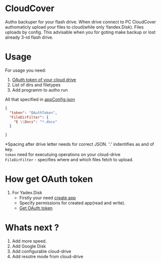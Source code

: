 # CloudCover
Autho backuper for your flash drive.
When drive connect to PC CloudCover authomaticly upload your files to cloud(while only Yandex.Disk).
Files uploads by config. This advisable when you for goting make backup or lost already 3-rd flash drive.

# Usage
For usage you need:
1. <a href="https://pl.wikipedia.org/wiki/OAuth_2.0">OAuth token of your cloud drive</a> 
2. List of dirs and filetypes
3. Add programm to autho run

All that specified in <a href="https://github.com/ADRNV/CloudCover/blob/master/CloudCover.App/Configuration/appConfig.json">appConfig.json</a>
```json
{
  "token": "OAuthToken",
  "FileDirFilter": {
    "E \\Docs": "*.docx"
  }

}
```
*Spacing after drive letter needs for correct JSON. ':' indentifies as and of key.<br>
```token``` need for executuing operations on your cloud-drive<br>
```FileDirFilter``` - specifies where and which files fetch to upload.

# How get OAuth token
1. For Yadex.Disk
    - Firstly your need <a href="https://yandex.ru/dev/id/doc/ru/register-client">create app</a> 
    - Specify permissions for created app(read and write).
    - <a href="https://yandex.ru/dev/direct/doc/start/token.html">Get OAuth token</a> 
# Whats next ?
1. Add more speed.
2. Add Google Disk
3. Add configurable cloud-drive
4. Add resotre mode from cloud-drive
